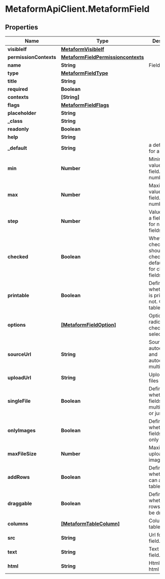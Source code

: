 # MetaformApiClient.MetaformField

## Properties
Name | Type | Description | Notes
------------ | ------------- | ------------- | -------------
**visibleIf** | [**MetaformVisibleIf**](MetaformVisibleIf.md) |  | [optional] 
**permissionContexts** | [**MetaformFieldPermissioncontexts**](MetaformFieldPermissioncontexts.md) |  | [optional] 
**name** | **String** | Field name | [optional] 
**type** | [**MetaformFieldType**](MetaformFieldType.md) |  | 
**title** | **String** |  | [optional] 
**required** | **Boolean** |  | [optional] 
**contexts** | **[String]** |  | [optional] 
**flags** | [**MetaformFieldFlags**](MetaformFieldFlags.md) |  | [optional] 
**placeholder** | **String** |  | [optional] 
**_class** | **String** |  | [optional] 
**readonly** | **Boolean** |  | [optional] 
**help** | **String** |  | [optional] 
**_default** | **String** | a default value for a field | [optional] 
**min** | **Number** | Minimum value for a field. Only for number fields | [optional] 
**max** | **Number** | Maximum value for a field. Only for number fields | [optional] 
**step** | **Number** | Value step for a field. Only for number fields | [optional] 
**checked** | **Boolean** | Whether checkbox should be checked by default. Only for checkbox fields | [optional] 
**printable** | **Boolean** | Defines whether field is printable or not. Only for table fields | [optional] 
**options** | [**[MetaformFieldOption]**](MetaformFieldOption.md) | Options for radio, checklist, select fields | [optional] 
**sourceUrl** | **String** | Source url for autocomplete and autocomplete-multiple fields | [optional] 
**uploadUrl** | **String** | Upload url for files field. | [optional] 
**singleFile** | **Boolean** | Defines whether file fields allow multiple files or just one | [optional] 
**onlyImages** | **Boolean** | Defines whether file fields allow only images | [optional] 
**maxFileSize** | **Number** | Maximum upload size for image filds | [optional] 
**addRows** | **Boolean** | Defines whether user can add more table rows. | [optional] 
**draggable** | **Boolean** | Defines whether table rows should be draggable. | [optional] 
**columns** | [**[MetaformTableColumn]**](MetaformTableColumn.md) | Columns for table fields | [optional] 
**src** | **String** | Url for logo field. | [optional] 
**text** | **String** | Text for small field. | [optional] 
**html** | **String** | Html code for html field. | [optional] 


